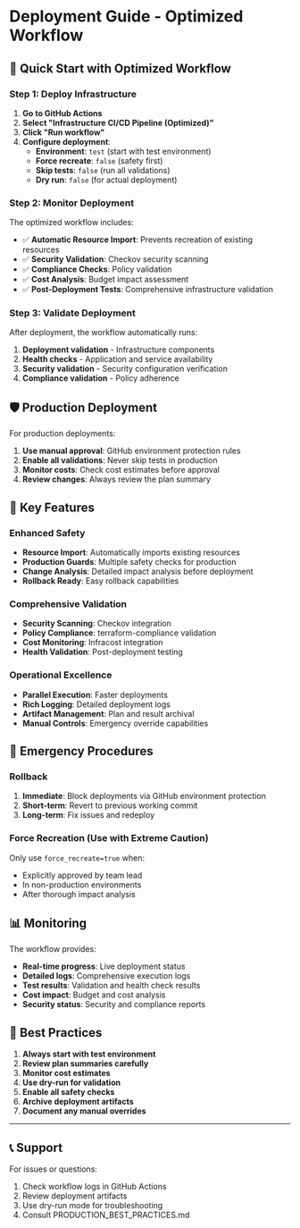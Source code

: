# Deployment Guide - Optimized Workflow

## 🚀 Quick Start with Optimized Workflow

### Step 1: Deploy Infrastructure
1. **Go to GitHub Actions**
2. **Select "Infrastructure CI/CD Pipeline (Optimized)"**
3. **Click "Run workflow"**
4. **Configure deployment**:
   - **Environment**: `test` (start with test environment)
   - **Force recreate**: `false` (safety first)
   - **Skip tests**: `false` (run all validations)
   - **Dry run**: `false` (for actual deployment)

### Step 2: Monitor Deployment
The optimized workflow includes:
- ✅ **Automatic Resource Import**: Prevents recreation of existing resources
- ✅ **Security Validation**: Checkov security scanning
- ✅ **Compliance Checks**: Policy validation
- ✅ **Cost Analysis**: Budget impact assessment
- ✅ **Post-Deployment Tests**: Comprehensive infrastructure validation

### Step 3: Validate Deployment
After deployment, the workflow automatically runs:
1. **Deployment validation** - Infrastructure components
2. **Health checks** - Application and service availability  
3. **Security validation** - Security configuration verification
4. **Compliance validation** - Policy adherence

## 🛡️ Production Deployment
For production deployments:
1. **Use manual approval**: GitHub environment protection rules
2. **Enable all validations**: Never skip tests in production
3. **Monitor costs**: Check cost estimates before approval
4. **Review changes**: Always review the plan summary

## 🔧 Key Features

### Enhanced Safety
- **Resource Import**: Automatically imports existing resources
- **Production Guards**: Multiple safety checks for production
- **Change Analysis**: Detailed impact analysis before deployment
- **Rollback Ready**: Easy rollback capabilities

### Comprehensive Validation
- **Security Scanning**: Checkov integration
- **Policy Compliance**: terraform-compliance validation
- **Cost Monitoring**: Infracost integration
- **Health Validation**: Post-deployment testing

### Operational Excellence
- **Parallel Execution**: Faster deployments
- **Rich Logging**: Detailed deployment logs
- **Artifact Management**: Plan and result archival
- **Manual Controls**: Emergency override capabilities

## 🚨 Emergency Procedures

### Rollback
1. **Immediate**: Block deployments via GitHub environment protection
2. **Short-term**: Revert to previous working commit
3. **Long-term**: Fix issues and redeploy

### Force Recreation (Use with Extreme Caution)
Only use `force_recreate=true` when:
- Explicitly approved by team lead
- In non-production environments
- After thorough impact analysis

## 📊 Monitoring
The workflow provides:
- **Real-time progress**: Live deployment status
- **Detailed logs**: Comprehensive execution logs
- **Test results**: Validation and health check results
- **Cost impact**: Budget and cost analysis
- **Security status**: Security and compliance reports

## 🎯 Best Practices
1. **Always start with test environment**
2. **Review plan summaries carefully**
3. **Monitor cost estimates**
4. **Use dry-run for validation**
5. **Enable all safety checks**
6. **Archive deployment artifacts**
7. **Document any manual overrides**

---

## 📞 Support
For issues or questions:
1. Check workflow logs in GitHub Actions
2. Review deployment artifacts
3. Use dry-run mode for troubleshooting
4. Consult PRODUCTION_BEST_PRACTICES.md